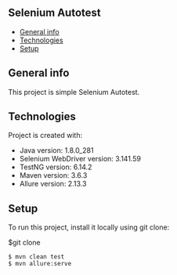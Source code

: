 ## Selenium Autotest
* [General info](#general-info)
* [Technologies](#technologies)
* [Setup](#setup)

## General info
This project is simple Selenium Autotest.
	
## Technologies
Project is created with:
* Java version: 1.8.0_281
* Selenium WebDriver version: 3.141.59
* TestNG version: 6.14.2
* Maven version: 3.6.3
* Allure version: 2.13.3
	
## Setup
To run this project, install it locally using git clone:

$git clone 

```
$ mvn clean test
$ mvn allure:serve
```
